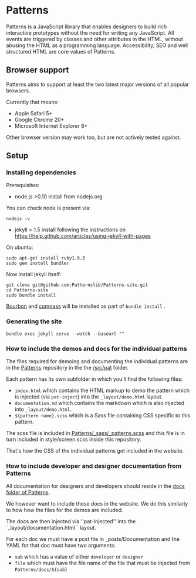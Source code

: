 # Patterns

Patterns is a JavaScript library that enables designers to build rich
interactive prototypes without the need for writing any JavaScript. All events
are triggered by classes and other attributes in the HTML, without abusing the
HTML as a programming language. Accessibility, SEO and well structured HTML are
core values of Patterns.

## Browser support

Patterns aims to support at least the two latest major versions of all popular browsers.

Currently that means:

- Apple Safari 5+
- Google Chrome 20+
- Microsoft Internet Explorer 8+

Other browser version may work too, but are not actively tested against.

## Setup

### Installing dependencies

Prerequisites:

- node.js >0.10 install from nodejs.org

You can check node is present via:

    nodejs -v

- jekyll > 1.5 install following the instructions on https://help.github.com/articles/using-jekyll-with-pages

On ubuntu:

    sudo apt-get install ruby1.9.3
    sudo gem install bundler

Now install jekyll itself:

    git clone git@github.com:Patternslib/Patterns-site.git
    cd Patterns-site
    sudo bundle install

[Bourbon](http://bourbon.io) and [compass](http://compass-style.org) will be installed as part of `bundle install` .

### Generating the site

    bundle exec jekyll serve --watch --baseurl ""

### How to include the demos and docs for the individual patterns

The files required for demoing and documenting the individual patterns are in
the [Patterns](https://github.com/Patternslib/Patterns.git) repository in the
the [/src/pat](https://github.com/Patternslib/Patterns/tree/master/src/pat)
folder.

Each pattern has its own subfolder in which you'll find the following files:

- ``index.html`` which contains the HTML markup to demo the pattern which is injected (via
  ``pat-inject``) into the ``_layout/demo.html`` layout.
- ``documentation.md`` which contains the markdown which is also injected into
  ``_layout/demo.html``.
- ``${pattern name}.scss`` which is a Sass file containing CSS specific to this pattern.

The scss file is included in [Patterns/_sass/_patterns.scss](https://github.com/Patternslib/Patterns/blob/master/_sass/_patterns.scss)
and this file is in turn included in style/screen.scss inside this repository.

That's how the CSS of the individual patterns get included in the website.

### How to include developer and designer documentation from Patterns

All documentation for designers and developers should reside in the
[docs folder of Patterns](https://github.com/Patternslib/Patterns/tree/master/docs).

We however want to include these docs in the website. We do this similarly to
how how the files for the demos are included.

The docs are then injected via ''pat-injected'' into the `_layout/documentation.html`` layout.

For each doc we must have a post file in _posts/Documentation and the YAML for that doc
must have two arguments:

- ``sub`` which has a value of either ``developer`` or ``designer``
- ``file`` which must have the file name of the file that must be injected from ``Patterns/docs/${sub}``

